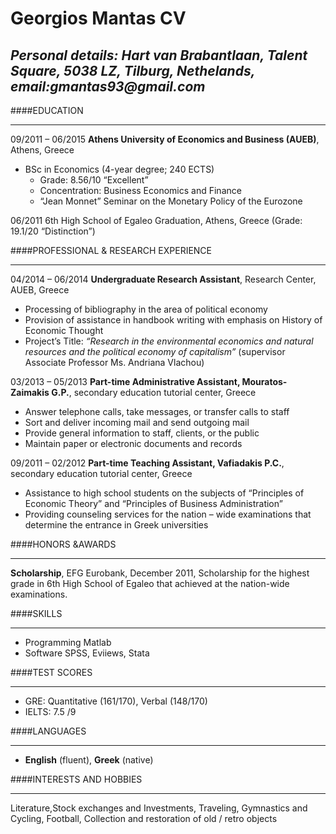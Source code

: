 Georgios Mantas CV
====================
_Personal details: Hart van Brabantlaan, Talent Square, 5038 LZ, Tilburg, Nethelands, email:gmantas93@gmail.com_
---------------------
####EDUCATION
___
09/2011 – 06/2015 **Athens University of Economics and Business (AUEB)**, Athens, Greece

* BSc in Economics (4-year degree; 240 ECTS)
  * Grade: 8.56/10 “Excellent”
  * Concentration: Business Economics and Finance
  * “Jean Monnet” Seminar on the Monetary Policy of the Eurozone

06/2011 6th High School of Egaleo Graduation, Athens, Greece (Grade: 19.1/20 “Distinction”)

####PROFESSIONAL & RESEARCH EXPERIENCE
___
04/2014 – 06/2014 **Undergraduate Research Assistant**, Research Center, AUEB, Greece
* Processing of bibliography in the area of political economy
* Provision of assistance in handbook writing with emphasis on History of Economic Thought
* Project’s Title: _“Research in the environmental economics and natural resources and the political
economy of capitalism”_ (supervisor Associate Professor Ms. Andriana Vlachou)

03/2013 – 05/2013 **Part-time Administrative Assistant, Mouratos-Zaimakis G.P.**, secondary education tutorial center, Greece
* Answer telephone calls, take messages, or transfer calls to staff
* Sort and deliver incoming mail and send outgoing mail
* Provide general information to staff, clients, or the public
* Maintain paper or electronic documents and records

09/2011 – 02/2012 **Part-time Teaching Assistant, Vafiadakis P.C.**, secondary education tutorial center, Greece
* Assistance to high school students on the subjects of “Principles of Economic Theory” and “Principles of Business Administration”
* Providing counseling services for the nation – wide examinations that determine the entrance in Greek universities

####HONORS &AWARDS
___
**Scholarship**, EFG Eurobank, December 2011, Scholarship for the highest grade in 6th High School of Egaleo that achieved at the nation-wide examinations.

####SKILLS
___
* Programming    Matlab 
* Software       SPSS, Eviiews, Stata

####TEST SCORES
___
* GRE: Quantitative (161/170), Verbal (148/170)
* IELTS: 7.5 /9

####LANGUAGES
___
* **English** (fluent), **Greek** (native)

####INTERESTS AND HOBBIES 
___
Literature,Stock exchanges and Investments, Traveling, Gymnastics and Cycling, Football, Collection and restoration of old / retro objects


